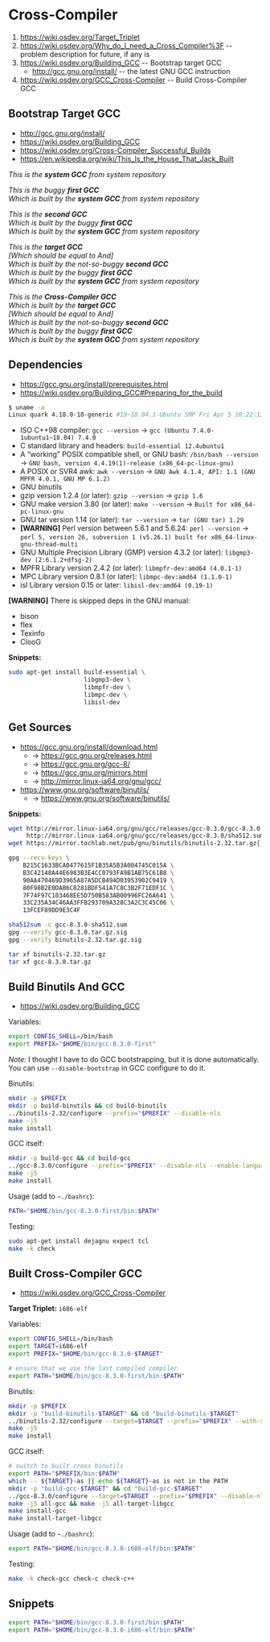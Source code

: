 # Cross-Compiler

1. <https://wiki.osdev.org/Target_Triplet>
2. <https://wiki.osdev.org/Why_do_I_need_a_Cross_Compiler%3F> -- problem description for future, if any is
3. <https://wiki.osdev.org/Building_GCC> -- Bootstrap target GCC
    - <http://gcc.gnu.org/install/> -- the latest GNU GCC instruction
4. <https://wiki.osdev.org/GCC_Cross-Compiler> -- Build Cross-Compiler GCC

## Bootstrap Target GCC

- <http://gcc.gnu.org/install/>
- <https://wiki.osdev.org/Building_GCC>
- <https://wiki.osdev.org/Cross-Compiler_Successful_Builds>
- <https://en.wikipedia.org/wiki/This_Is_the_House_That_Jack_Built>

*This is the **system GCC** from system repository*

*This is the buggy **first GCC***\
*Which is built by the **system GCC** from system repository*

*This is the **second GCC***\
*Which is built by the buggy **first GCC***\
*Which is built by the **system GCC** from system repository*

*This is the **target GCC***\
*[Which should be equal to And]*\
*Which is built by the not-so-buggy **second GCC***\
*Which is built by the buggy **first GCC***\
*Which is built by the **system GCC** from system repository*

*This is the **Cross-Compiler GCC***\
*Which is built by the **target GCC***\
*[Which should be equal to And]*\
*Which is built by the not-so-buggy **second GCC***\
*Which is built by the buggy **first GCC***\
*Which is built by the **system GCC** from system repository*

## Dependencies

- <https://gcc.gnu.org/install/prerequisites.html>
- <https://wiki.osdev.org/Building_GCC#Preparing_for_the_build>

```bash
$ uname -a
Linux quark 4.18.0-18-generic #19~18.04.1-Ubuntu SMP Fri Apr 5 10:22:13 UTC 2019 x86_64 x86_64 x86_64 GNU/Linux
```

- ISO C++98 compiler: `gcc --version` -> `gcc (Ubuntu 7.4.0-1ubuntu1~18.04) 7.4.0`
- C standard library and headers: `build-essential 12.4ubuntu1`
- A “working” POSIX compatible shell, or GNU bash: `/bin/bash --version` -> `GNU bash, version 4.4.19(1)-release (x86_64-pc-linux-gnu)`
- A POSIX or SVR4 awk: `awk --version` -> `GNU Awk 4.1.4, API: 1.1 (GNU MPFR 4.0.1, GNU MP 6.1.2)`
- GNU binutils
- gzip version 1.2.4 (or later): `gzip --version` -> `gzip 1.6`
- GNU make version 3.80 (or later): `make --version` -> `Built for x86_64-pc-linux-gnu`
- GNU tar version 1.14 (or later): `tar --version` -> `tar (GNU tar) 1.29`
- **[WARNING]** Perl version between 5.6.1 and 5.6.24: `perl --version` -> `perl 5, version 26, subversion 1 (v5.26.1) built for x86_64-linux-gnu-thread-multi`
- GNU Multiple Precision Library (GMP) version 4.3.2 (or later): `libgmp3-dev (2:6.1.2+dfsg-2)`
- MPFR Library version 2.4.2 (or later): `libmpfr-dev:amd64 (4.0.1-1)`
- MPC Library version 0.8.1 (or later): `libmpc-dev:amd64 (1.1.0-1)`
- isl Library version 0.15 or later: `libisl-dev:amd64 (0.19-1)`

**[WARNING]** There is skipped deps in the GNU manual:

- bison
- flex
- Texinfo
- ClooG

**Snippets:**

```bash
sudo apt-get install build-essential \
                     libgmp3-dev \
                     libmpfr-dev \
                     libmpc-dev \
                     libisl-dev
```

## Get Sources

- <https://gcc.gnu.org/install/download.html>
  - -> <https://gcc.gnu.org/releases.html>
  - -> <https://gcc.gnu.org/gcc-8/>
  - -> <https://gcc.gnu.org/mirrors.html>
  - -> <http://mirror.linux-ia64.org/gnu/gcc/>
- <https://www.gnu.org/software/binutils/>
  - -> <https://www.gnu.org/software/binutils/>

**Snippets:**

```bash
wget http://mirror.linux-ia64.org/gnu/gcc/releases/gcc-8.3.0/gcc-8.3.0.tar.gz{,.sig} \
     http://mirror.linux-ia64.org/gnu/gcc/releases/gcc-8.3.0/sha512.sum
wget https://mirror.tochlab.net/pub/gnu/binutils/binutils-2.32.tar.gz{,.sig}
```

```bash
gpg --recv-keys \
    B215C1633BCA0477615F1B35A5B3A004745C015A \
    B3C42148A44E6983B3E4CC0793FA9B1AB75C61B8 \
    90AA470469D3965A87A5DCB494D03953902C9419 \
    80F98B2E0DAB6C8281BDF541A7C8C3B2F71EDF1C \
    7F74F97C103468EE5D750B583AB00996FC26A641 \
    33C235A34C46AA3FFB293709A328C3A2C3C45C06 \
    13FCEF89DD9E3C4F
```

```bash
sha512sum -c gcc-8.3.0-sha512.sum
gpg --verify gcc-8.3.0.tar.gz.sig
gpg --verify binutils-2.32.tar.gz.sig
```

```bash
tar xf binutils-2.32.tar.gz
tar xf gcc-8.3.0.tar.gz
```

## Build Binutils And GCC

- <https://wiki.osdev.org/Building_GCC>

Variables:

```bash
export CONFIG_SHELL=/bin/bash
export PREFIX="$HOME/bin/gcc-8.3.0-first"
```

*Note:* I thought I have to do GCC bootstrapping, but it is done automatically.
You can use `--disable-bootstrap` in GCC configure to do it.

Binutils:

```bash
mkdir -p $PREFIX
mkdir -p build-binutils && cd build-binutils
../binutils-2.32/configure --prefix="$PREFIX" --disable-nls
make -j5
make install
```

GCC itself:

```bash
mkdir -p build-gcc && cd build-gcc
../gcc-8.3.0/configure --prefix="$PREFIX" --disable-nls --enable-languages=c,c++ --disable-multilib
make -j5
make install
```

Usage (add to `~./bashrc`):

```bash
PATH="$HOME/bin/gcc-8.3.0-first/bin:$PATH"
```

Testing:

```bash
sudo apt-get install dejagnu expect tcl
make -k check
```

## Built Cross-Compiler GCC

- <https://wiki.osdev.org/GCC_Cross-Compiler>

**Target Triplet:** `i686-elf`

Variables:

```bash
export CONFIG_SHELL=/bin/bash
export TARGET=i686-elf
export PREFIX="$HOME/bin/gcc-8.3.0-$TARGET"

# ensure that we use the last compiled compiler
export PATH="$HOME/bin/gcc-8.3.0-first/bin:$PATH"
```

Binutils:

```bash
mkdir -p $PREFIX
mkdir -p "build-binutils-$TARGET" && cd "build-binutils-$TARGET"
../binutils-2.32/configure --target=$TARGET --prefix="$PREFIX" --with-sysroot --disable-nls --program-prefix="${TARGET}-"
make -j5
make install
```

GCC itself:

```bash
# switch to built cross binutils
export PATH="$PREFIX/bin:$PATH"
which -- ${TARGET}-as || echo ${TARGET}-as is not in the PATH
mkdir -p "build-gcc-$TARGET" && cd "build-gcc-$TARGET"
../gcc-8.3.0/configure --target=$TARGET --prefix="$PREFIX" --disable-nls --enable-languages=c,c++ --without-headers --program-prefix="${TARGET}-"
make -j5 all-gcc && make -j5 all-target-libgcc
make install-gcc
make install-target-libgcc
```

Usage (add to `~./bashrc`):

```bash
export PATH="$HOME/bin/gcc-8.3.0-i686-elf/bin:$PATH"
```

Testing:

```bash
make -k check-gcc check-c check-c++
```

## Snippets

```bash
export PATH="$HOME/bin/gcc-8.3.0-first/bin:$PATH"
export PATH="$HOME/bin/gcc-8.3.0-i686-elf/bin:$PATH"
```